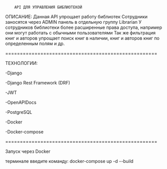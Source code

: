 ﻿        API ДЛЯ УПРАВЛЕНИЯ БИБЛИОТЕКОЙ

ОПИСАНИЕ:
Данная API упрощает работу библиотек
Сотрудники заносятся через ADMIN панель в отдельную группу Librarian
У сотрудников библиотеки более расширенные права доступа,
например они могут работать с обычными пользователями
Так же фильтрация книг и авторов упрощает поиск книг в наличии,
книг и авторов книг по определенным полям и др. 


====================================================

ТЕХНОЛОГИИ:

-Django 

-Django Rest Framework (DRF)

-JWT

-OpenAPIDocs

-PostgreSQL

-Docker

-Docker-compose
 

====================================================


Запуск через Docker

терминале введите команду: docker-compose up -d --build



